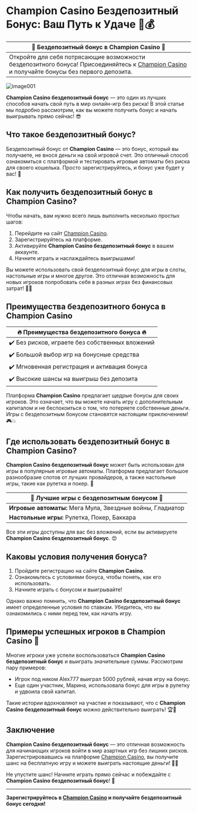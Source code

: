 # Champion Casino Бездепозитный Бонус: Ваш Путь к Удаче 🎰💰

| 🎉 **Бездепозитный бонус в Champion Casino** 🎉 |
|-----------------------------------------------|
| Откройте для себя потрясающие возможности бездепозитного бонуса! Присоединяйтесь к [Champion Casino](https://champcasino.ink/pobeda/doa-hats?p80412p305331p112c) и получайте бонусы без первого депозита. |

![image001](https://github.com/user-attachments/assets/a3f72e98-a926-4e86-aa81-9eaad41beb7c)


**Champion Casino бездепозитный бонус** — это один из лучших способов начать свой путь в мир онлайн-игр без риска! В этой статье мы подробно рассмотрим, как вы можете получить бонус и начать выигрывать прямо сейчас! 😎

## Что такое бездепозитный бонус?

Бездепозитный бонус от **Champion Casino** — это бонус, который вы получаете, не внося деньги на свой игровой счет. Это отличный способ ознакомиться с платформой и тестировать игровые автоматы без риска для своего кошелька. Просто зарегистрируйтесь, и бонус уже будет у вас! 🎁

## Как получить бездепозитный бонус в Champion Casino?

Чтобы начать, вам нужно всего лишь выполнить несколько простых шагов:

1. Перейдите на сайт [Champion Casino](https://champcasino.ink/pobeda/doa-hats?p80412p305331p112c).
2. Зарегистрируйтесь на платформе.
3. Активируйте **Champion Casino бездепозитный бонус** в вашем аккаунте.
4. Начните играть и наслаждайтесь выигрышами!

Вы можете использовать свой бездепозитный бонус для игры в слоты, настольные игры и многое другое. Это отличная возможность для новых игроков попробовать себя в разных играх без финансовых затрат! 🎰💸

## Преимущества бездепозитного бонуса в Champion Casino

| 🔥 **Преимущества бездепозитного бонуса** 🔥 |
|--------------------------------------------|
| ✔️ Без рисков, играете без собственных вложений |
| ✔️ Большой выбор игр на бонусные средства |
| ✔️ Мгновенная регистрация и активация бонуса |
| ✔️ Высокие шансы на выигрыш без депозита |

Платформа **Champion Casino** предлагает щедрые бонусы для своих игроков. Это означает, что вы можете начать игру с дополнительным капиталом и не беспокоиться о том, что потеряете собственные деньги. Игры с бездепозитным бонусом становятся настоящим приключением! 🎮💥

## Где использовать бездепозитный бонус в Champion Casino?

**Champion Casino бездепозитный бонус** может быть использован для игры в популярные игровые автоматы. Платформа предлагает большое разнообразие слотов от лучших провайдеров, а также настольные игры, такие как рулетка и покер. 🎲

| 🎰 **Лучшие игры с бездепозитным бонусом** 🎰 |
|--------------------------------------------|
| **Игровые автоматы:** Мега Мула, Звездные войны, Гладиатор |
| **Настольные игры:** Рулетка, Покер, Баккара |

Все эти игры доступны для вас без вложений, если вы активируете **Champion Casino бездепозитный бонус**. 😍

## Каковы условия получения бонуса?

1. Пройдите регистрацию на сайте **Champion Casino**.
2. Ознакомьтесь с условиями бонуса, чтобы понять, как его использовать.
3. Начните играть с бонусом и выигрывайте!

Однако важно помнить, что **Champion Casino бездепозитный бонус** имеет определенные условия по ставкам. Убедитесь, что вы ознакомились с ними перед тем, как начать игру.

## Примеры успешных игроков в Champion Casino 🎉

Многие игроки уже успели воспользоваться **Champion Casino бездепозитный бонус** и выиграть значительные суммы. Рассмотрим пару примеров:

- Игрок под ником Alex777 выиграл 5000 рублей, начав игру на бонус.
- Еще один участник, Марина, использовала бонус для игры в рулетку и удвоила свой капитал.

Такие истории вдохновляют на участие и показывают, что с **Champion Casino бездепозитный бонус** можно действительно выиграть! 🏆💸

## Заключение

**Champion Casino бездепозитный бонус** — это отличная возможность для начинающих игроков войти в мир азартных игр без лишних рисков. Зарегистрировавшись на платформе [Champion Casino](https://champcasino.ink/pobeda/doa-hats?p80412p305331p112c), вы получите шанс на бесплатную игру и можете выиграть настоящие деньги! 🎰💵

Не упустите шанс! Начните играть прямо сейчас и побеждайте с **Champion Casino бездепозитный бонус**! 🚀

---

**Зарегистрируйтесь в [Champion Casino](https://champcasino.ink/pobeda/doa-hats?p80412p305331p112c) и получайте бездепозитный бонус сегодня!**
